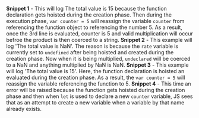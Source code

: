 **Snippet 1** - This will log The total value is 15 because the function declaration gets hoisted during the creation phase. Then during the execution phase, `var counter = 5` will reassign the variable `counter` from referencing the function object to referencing the number 5. As a result, once the 3rd line is evaluated, counter is 5 and valid multiplication will occur befroe the product is then coerced to a string.
**Snippet 2** - This example will log 'The total value is NaN'. The reason is because the `rate` variable is currently set to `undefined` after being hoisted and created during the creation phase. Now when it is being multiplied, `undeclared` will be coerced to a NaN and anything multiplied by NaN is NaN.
**Snippet 3** - This example will log 'The total value is 15'. Here, the function declaration is hoisted an evaluated during the creation phase. As a result, the `var counter = 5` will reassign the variable referencing the function to 5.
**Snippet 4** - This time an error will be raised because the function gets hoisted during the creation phase and then when `let` is used to declare a new `counter` variable, JS sees that as an attempt to create a new variable when a variable by that name already exists.
